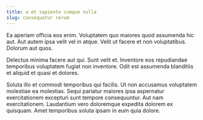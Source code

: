 ```yaml
---
title: a et sapiente cumque nulla
slug: consequatur rerum
---
```


Ea aperiam officia eos enim. Voluptatem quo maiores quod assumenda hic aut. Aut autem ipsa velit vel in atque. Velit ut facere et non voluptatibus. Dolorum aut quos.

Delectus minima facere aut qui. Sunt velit et. Inventore eos repudiandae temporibus voluptatem fugiat non inventore. Odit est assumenda blanditiis et aliquid et quasi et dolores.

Soluta illo et commodi temporibus qui facilis. Ut non accusamus voluptatem molestiae ea molestias. Sequi pariatur maiores ipsa aspernatur exercitationem excepturi sunt tempore consequuntur. Aut nam exercitationem. Laudantium vero doloremque expedita dolorem ex quisquam. Amet temporibus soluta ipsam in eum quia dolore.
